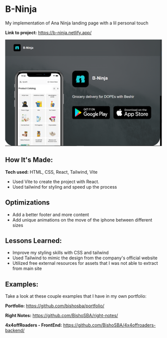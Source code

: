 # B-Ninja

My implementation of Ana Ninja landing page with a lil personal touch

**Link to project:** https://b-ninja.netlify.app/

![B-Ninja](https://github.com/BishoSBA/B-ninja/blob/main/public/thumbnail.png?raw=true)

## How It's Made:

**Tech used:** HTML, CSS, React, Tailwind, Vite

-   Used Vite to create the project with React.
-   Used tailwind for styling and speed up the process

## Optimizations

-   Add a better footer and more content
-   Add unique animations on the move of the iphone between different sizes

## Lessons Learned:

-   Improve my styling skills with CSS and tailwind
-   Used Tailwind to mimic the design from the company's official website
-   Utilized free external resources for assets that I was not able to extract from main site

## Examples:

Take a look at these couple examples that I have in my own portfolio:

**Portfolio:** https://github.com/bishosba/portfolio/

**Right Notes:** https://github.com/BishoSBA/right-notes/

**4x4offRoaders - FrontEnd:** https://github.com/BishoSBA/4x4offroaders-backend/
